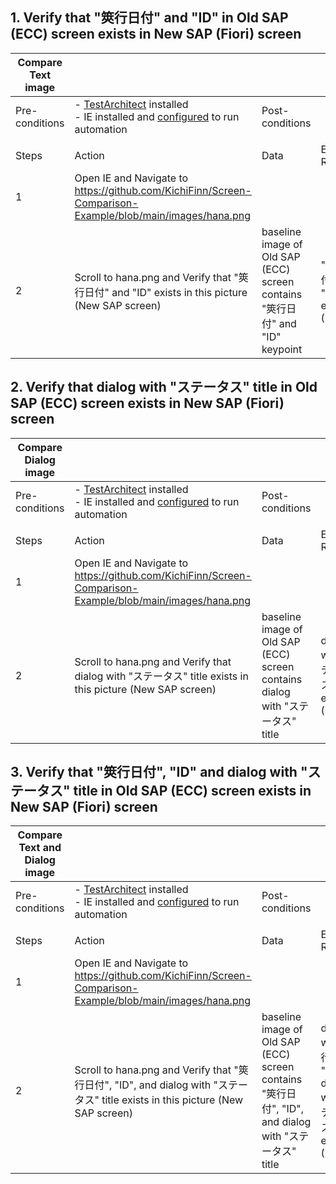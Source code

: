 ## 1. Verify that "筴行日付" and "ID" in Old SAP (ECC) screen exists in New SAP (Fiori) screen
   
| Compare Text image |                        |                 |                           |
|----------------|------------------------|-----------------|---------------------------|
| Pre-conditions | - [TestArchitect](https://www.testarchitect.com/) installed <br/> - IE installed and [configured](https://docs.testarchitect.com/automation-guide/application-testing/testing-web-and-ria-applications/testing-web-applications/automated-web-testing-with-non-webdriver/preparing-web-browsers/preparing-internet-explorer-for-web-testing/advanced-settings/) to run automation | Post-conditions |  |
|                |                        |                 |                           |
| Steps          | Action                 | Data            | Expected Result           |
| 1              | Open IE and Navigate to  https://github.com/KichiFinn/Screen-Comparison-Example/blob/main/images/hana.png |              |                           |
| 2              | Scroll to hana.png and Verify that "筴行日付" and "ID" exists in this picture (New SAP screen) | baseline image of Old SAP (ECC) screen contains "筴行日付" and "ID" keypoint | "筴行日付" and "ID" exists (>80%)  |

## 2. Verify that dialog with "ステータス" title in Old SAP (ECC) screen exists in New SAP (Fiori) screen

| Compare Dialog image |                          |                 |                        |
|----------------|--------------------------|-----------------|------------------------|
| Pre-conditions | - [TestArchitect](https://www.testarchitect.com/) installed <br/> - IE installed and [configured](https://docs.testarchitect.com/automation-guide/application-testing/testing-web-and-ria-applications/testing-web-applications/automated-web-testing-with-non-webdriver/preparing-web-browsers/preparing-internet-explorer-for-web-testing/advanced-settings/) to run automation | Post-conditions |  |
|                |                          |                 |                        |
| Steps          | Action                   | Data            | Expected Result        |
| 1              | Open IE and Navigate to  https://github.com/KichiFinn/Screen-Comparison-Example/blob/main/images/hana.png |  |
| 2              | Scroll to hana.png and Verify that dialog with "ステータス" title exists in this picture (New SAP screen) | baseline image of Old SAP (ECC) screen contains dialog with "ステータス" title | dialog with "ステータス" title exists (>80%) |

## 3. Verify that "筴行日付", "ID" and dialog with "ステータス" title in Old SAP (ECC) screen exists in New SAP (Fiori) screen

| Compare Text and Dialog image    |                          |                 |                          |
|----------------|--------------------------|-----------------|--------------------------|
| Pre-conditions | - [TestArchitect](https://www.testarchitect.com/) installed <br/> - IE installed and [configured](https://docs.testarchitect.com/automation-guide/application-testing/testing-web-and-ria-applications/testing-web-applications/automated-web-testing-with-non-webdriver/preparing-web-browsers/preparing-internet-explorer-for-web-testing/advanced-settings/) to run automation | Post-conditions |  |
|                |                          |                 |                          |
| Steps          | Action                   | Data            | Expected Result          |
| 1              | Open IE and Navigate to  https://github.com/KichiFinn/Screen-Comparison-Example/blob/main/images/hana.png |   |
| 2              | Scroll to hana.png and Verify that "筴行日付", "ID", and dialog with "ステータス" title exists in this picture (New SAP screen) | baseline image of Old SAP (ECC) screen contains "筴行日付", "ID", and dialog with "ステータス" title | dialog with "筴行日付", "ID", and  dialog with "ステータス" title exists (>80%) |
